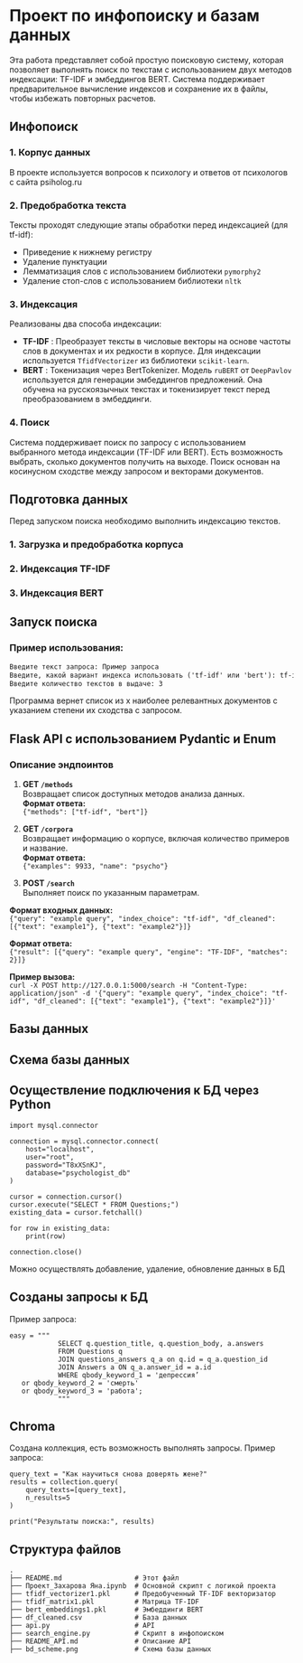 # Проект по инфопоиску и базам данных

Эта работа представляет собой простую поисковую систему, которая позволяет выполнять поиск по текстам с использованием двух методов индексации: TF-IDF и эмбеддингов BERT. Система поддерживает предварительное вычисление индексов и сохранение их в файлы, чтобы избежать повторных расчетов.

## Инфопоиск

### 1. Корпус данных

В проекте используется вопросов к психологу и ответов от психологов с сайта psiholog.ru 

### 2. Предобработка текста

Тексты проходят следующие этапы обработки перед индексацией (для tf-idf):
- Приведение к нижнему регистру
- Удаление пунктуации
- Лемматизация слов с использованием библиотеки `pymorphy2`
- Удаление стоп-слов с использованием библиотеки `nltk`

### 3. Индексация

Реализованы два способа индексации:
- **TF-IDF** : Преобразует тексты в числовые векторы на основе частоты слов в документах и их редкости в корпусе. Для индексации используется `TfidfVectorizer` из библиотеки `scikit-learn`.
- **BERT** : Токенизация через BertTokenizer. Модель `ruBERT` от `DeepPavlov` используется для генерации эмбеддингов предложений. Она обучена на русскоязычных текстах и токенизирует текст перед преобразованием в эмбеддинги.

### 4. Поиск

Система поддерживает поиск по запросу с использованием выбранного метода индексации (TF-IDF или BERT). Есть возможность выбрать, сколько документов получить на выходе.
Поиск основан на косинусном сходстве между запросом и векторами документов.


## Подготовка данных

Перед запуском поиска необходимо выполнить индексацию текстов.

### 1. Загрузка и предобработка корпуса
### 2. Индексация TF-IDF
### 3. Индексация BERT
## Запуск поиска
### Пример использования:

```markdown
Введите текст запроса: Пример запроса
Введите, какой вариант индекса использовать ('tf-idf' или 'bert'): tf-idf
Введите количество текстов в выдаче: 3
```

Программа вернет список из x наиболее релевантных документов с указанием степени их сходства с запросом.

## Flask API с использованием Pydantic и Enum

### Описание эндпоинтов

1. **GET `/methods`**  
Возвращает список доступных методов анализа данных.  
**Формат ответа:**  
`{"methods": ["tf-idf", "bert"]}`  

2. **GET `/corpora`**  
Возвращает информацию о корпусе, включая количество примеров и название.  
**Формат ответа:**  
`{"examples": 9933, "name": "psycho"}`  

3. **POST `/search`**  
Выполняет поиск по указанным параметрам.  

**Формат входных данных:**  
`{"query": "example query", "index_choice": "tf-idf", "df_cleaned": [{"text": "example1"}, {"text": "example2"}]}`  

**Формат ответа:**  
`{"result": [{"query": "example query", "engine": "TF-IDF", "matches": 2}]}`  

**Пример вызова:**  
`curl -X POST http://127.0.0.1:5000/search -H "Content-Type: application/json" -d '{"query": "example query", "index_choice": "tf-idf", "df_cleaned": [{"text": "example1"}, {"text": "example2"}]}'`


## Базы данных

## Схема базы данных

## Осуществление подключения к БД через Python 

```
import mysql.connector

connection = mysql.connector.connect(
    host="localhost",
    user="root",
    password="T8xXSnKJ",
    database="psychologist_db"
)

cursor = connection.cursor()
cursor.execute("SELECT * FROM Questions;")
existing_data = cursor.fetchall()

for row in existing_data:
    print(row)

connection.close()
```
Можно осуществлять добавление, удаление, обновление данных в БД

## Созданы запросы к БД

Пример запроса: 
```
easy = """
            SELECT q.question_title, q.question_body, a.answers
            FROM Questions q
            JOIN questions_answers q_a on q.id = q_a.question_id
            JOIN Answers a ON q_a.answer_id = a.id
            WHERE qbody_keyword_1 = 'депрессия’
   or qbody_keyword_2 = 'смерть' 
   or qbody_keyword_3 = 'работа';
            """
```
## Сhroma

Создана коллекция, есть возможность выполнять запросы. Пример запроса: 
```
query_text = "Как научиться снова доверять жене?" 
results = collection.query(
    query_texts=[query_text],
    n_results=5 
)

print("Результаты поиска:", results)
```

## Структура файлов

```
.
├── README.md                  # Этот файл
├── Проект_Захарова Яна.ipynb  # Основной скрипт с логикой проекта
├── tfidf_vectorizer1.pkl      # Предобученный TF-IDF векторизатор
├── tfidf_matrix1.pkl          # Матрица TF-IDF
├── bert_embeddings1.pkl       # Эмбеддинги BERT
├── df_cleaned.csv             # База данных
├── api.py                     # API
├── search_engine.py           # Скрипт в инфопоиском
├── README_API.md              # Описание API
├── bd_scheme.png              # Схема базы данных
```
